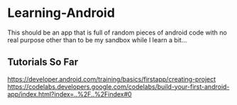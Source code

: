 # Learning-Android

This should be an app that is full of random pieces of android code with no real purpose other than to be my sandbox while I learn a bit...

## Tutorials So Far

https://developer.android.com/training/basics/firstapp/creating-project
https://codelabs.developers.google.com/codelabs/build-your-first-android-app/index.html?index=..%2F..%2Findex#0

